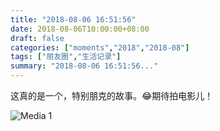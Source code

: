 ```yaml
---
title: "2018-08-06 16:51:56"
date: 2018-08-06T10:00:00+08:00
draft: false
categories: ["moments","2018","2018-08"]
tags: ["朋友圈","生活记录"]
summary: "2018-08-06 16:51:56..."
---
```


这真的是一个，特别朋克的故事。😂期待拍电影儿！

![Media 1](/Moments/photos/2018-08-06/201808061651560.jpg)

